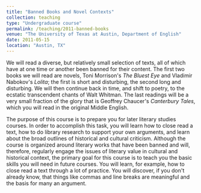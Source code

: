 ```yaml
---
title: "Banned Books and Novel Contexts"
collection: teaching
type: "Undergraduate course"
permalink: /teaching/2011-banned-books
venue: "The University of Texas at Austin, Department of English"
date: 2011-05-15
location: "Austin, TX"
---
```

We will read a diverse, but relatively small selection of texts, all of which have at one time or another been banned for their content. The first two books we will read are novels, Toni Morrison's _The Bluest Eye_ and Vladimir Nabokov's _Lolita_; the first is short and disturbing, the second long and disturbing. We will then continue back in time, and shift to poetry, to the ecstatic transcendent chants of Walt Whitman. The last readings will be a very small fraction of the glory that is Geoffrey Chaucer's _Canterbury Tales_, which you will read in the original Middle English. 

The purpose of this course is to prepare you for later literary studies courses. In order to accomplish this task, you will learn how to close read a text, how to do library research to support your own arguments, and learn about the broad outlines of historical and cultural criticism. Although the course is organized around literary works that have been banned and will, therefore, regularly engage the issues of literary value in cultural and historical context, the primary goal for this course is to teach you the basic skills you will need in future courses. You will learn, for example, how to close read a text through a lot of practice. You will discover, if you don't already know, that things like commas and line breaks are meaningful and the basis for many an argument. 
